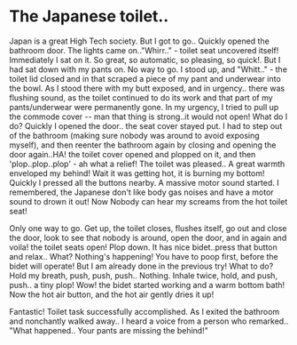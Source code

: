 # The Japanese toilet..
Japan is a great High Tech society. But I got to go..
Quickly opened the bathroom door.
The lights came on.."Whirr.." - toilet seat uncovered itself! 
Immediately I sat on it. So great, so automatic, so pleasing, so quick!. But I had sat down with my pants on. No way to go. I stood up, and "Whitt.." - the toilet lid closed and in that scraped a piece of my pant and underwear into the bowl. As I stood there with my butt exposed, and in urgency.. there was flushing sound, as the toilet continued to do its work and that part of my pants/underwear were permanently gone. In my urgency, I tried to pull up the commode cover -- man that thing is strong..it would not open! What do I do?
Quickly I opened the door.. the seat cover stayed put. I had to step out of the bathroom (making sure nobody was around to avoid exposing myself), and then reenter the bathroom again by closing and opening the door again..HA! the toilet cover opened and plopped on it, and then 'plop..plop..plop' - ah what a relief! The toilet was pleased.. A great warmth enveloped my behind! Wait it was getting hot, it is burning my bottom! Quickly I pressed all the buttons nearby. A massive motor sound started. I remembered, the Japanese don't like body gas noises and have a motor sound to drown it out! Now Nobody can hear my screams from the hot toilet seat!

Only one way to go. Get up, the toilet closes, flushes itself, go out and close the door, look to see that nobody is around, open the door, and in again and voila! the toilet seats open! Plop down. It has nice bidet..press that button and relax.. What? Nothing's happening! You have to poop first, before the bidet will operate! But I am already done in the previous try! What to do? Hold my breath, push, push, push.. Nothing. Inhale twice, hold, and push, push.. a tiny plop! Wow! the bidet started working and a warm bottom bath! Now the hot air button, and the hot air gently dries it up!

Fantastic! Toilet task successfully accomplished. As I exited the bathroom and nonchantly walked away.. I heard a voice from a person who remarked.. "What happened.. Your pants are missing the behind!"